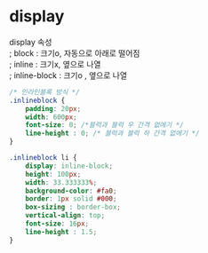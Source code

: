# display

display  속성   
 ; block : 크기o, 자동으로 아래로 떨어짐  
 ; inline : 크기x, 옆으로 나열   
 ; inline-block : 크기o , 옆으로 나열 



```css
/* 인라인블록 방식 */
.inlineblock { 
    padding: 20px; 
    width: 600px; 
    font-size: 0; /*블럭과 블럭 우 간격 없에기 */
    line-height : 0; /* 블럭과 블럭 하 간격 없에기 */
}

.inlineblock li { 
    display: inline-block; 
    height: 100px; 
    width: 33.333333%; 
    background-color: #fa0; 
    border: 1px solid #000; 
    box-sizing : border-box; 
    vertical-align: top;  
    font-size: 16px; 
    line-height : 1.5;
}
```

